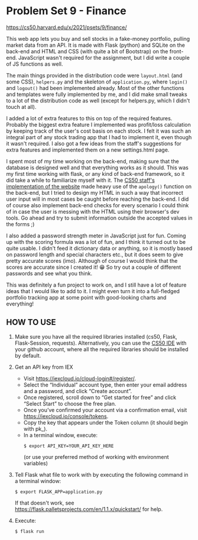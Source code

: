 # Problem Set 9 - Finance

https://cs50.harvard.edu/x/2021/psets/9/finance/

This web app lets you buy and sell stocks in a fake-money portfolio, pulling market data from an API. It is made with Flask (python) and SQLite on the back-end and HTML and CSS (with quite a bit of Bootstrap) on the front-end. JavaScript wasn't required for the assignment, but I did write a couple of JS functions as well.

The main things provided in the distribution code were `layout.html` (and some CSS), `helpers.py` and the skeleton of `application.py`, where `login()` and `logout()` had been implemented already. Most of the other functions and templates were fully implemented by me, and I did make small tweaks to a lot of the distribution code as well (except for helpers.py, which I didn't touch at all).

I added a lot of extra features to this on top of the required features. Probably the biggest extra feature I implemented was profit/loss calculation by keeping track of the user's cost basis on each stock. I felt it was such an integral part of any stock trading app that I had to implement it, even though it wasn't required. I also got a few ideas from the staff's suggestions for extra features and implemented them on a new settings.html page.

I spent most of my time working on the back-end, making sure that the database is designed well and that everything works as it should. This was my first time working with flask, or any kind of back-end framework, so it did take a while to familiarize myself with it. The [CS50 staff's implementation of the website](https://finance.cs50.net/) made heavy use of the `apology()` function on the back-end, but I tried to design my HTML in such a way that incorrect user input will in most cases be caught before reaching the back-end. I did of course also implement back-end checks for every scenario I could think of in case the user is messing with the HTML using their browser's dev tools. Go ahead and try to submit information outside the accepted values in the forms ;)

I also added a password strength meter in JavaScript just for fun. Coming up with the scoring formula was a lot of fun, and I think it turned out to be quite usable. I didn't feed it dictionary data or anything, so it is mostly based on password length and special characters etc., but it does seem to give pretty accurate scores (imo). Although of course I would think that the scores are accurate since I created it! :grin: So try out a couple of different passwords and see what you think.

This was definitely a fun project to work on, and I still have a lot of feature ideas that I would like to add to it. I might even turn it into a full-fledged portfolio tracking app at some point with good-looking charts and everything!

## HOW TO USE

1. Make sure you have all the required libraries installed (cs50, Flask, Flask-Session, requests). Alternatively, you can use the [CS50 IDE](https://ide.cs50.io) with your github account, where all the required libraries should be installed by default.

2. Get an API key from IEX
    * Visit https://iexcloud.io/cloud-login#/register/.
    * Select the “Individual” account type, then enter your email address and a password, and click “Create account”.
    * Once registered, scroll down to “Get started for free” and click “Select Start” to choose the free plan.
    * Once you’ve confirmed your account via a confirmation email, visit https://iexcloud.io/console/tokens.
    * Copy the key that appears under the Token column (it should begin with pk_).
    * In a terminal window, execute:
        ```
        $ export API_KEY=YOUR_API_KEY_HERE
        ```
        (or use your preferred method of working with environment variables)

3. Tell Flask what file to work with by executing the following command in a terminal window:
    ```
    $ export FLASK_APP=application.py
    ```
    If that doesn't work, see https://flask.palletsprojects.com/en/1.1.x/quickstart/ for help.

4. Execute:
    ```
    $ flask run
    ```
